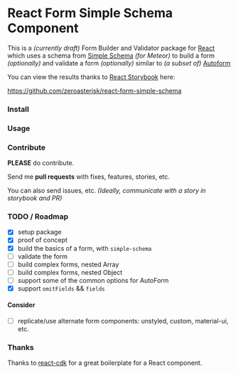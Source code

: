 # React Form Simple Schema Component

This is a *(currently draft)* Form Builder and Validator package for
[React](https://facebook.github.io/react/)
which uses a schema from
[Simple Schema](https://atmospherejs.com/aldeed/simple-schema)
*(for Meteor)*
to build a form *(optionally)*
and validate a form *(optionally)*
similar to *(a subset of)*
[Autoform](https://github.com/aldeed/meteor-autoform)

You can view the results thanks to
[React Storybook](https://github.com/kadirahq/react-storybook)
here:

https://github.com/zeroasterisk/react-form-simple-schema

### Install

### Usage

### Contribute

**PLEASE** do contribute.

Send me **pull requests** with fixes, features, stories, etc.

You can also send issues, etc.  *(Ideally, communicate with a story in storybook and PR)*

### TODO / Roadmap

- [x] setup package
- [x] proof of concept
- [x] build the basics of a form, with `simple-schema`
- [ ] validate the form
- [ ] build complex forms, nested Array
- [ ] build complex forms, nested Object
- [ ] support some of the common options for AutoForm
 - [x] support `omitFields` && `fields`

#### Consider

- [ ] replicate/use alternate form components: unstyled, custom, material-ui, etc.

### Thanks

Thanks to [react-cdk](https://github.com/kadirahq/react-cdk) for a great
boilerplate for a React component.



